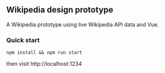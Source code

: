 ## Wikipedia design prototype

A Wikipedia prototype using live Wikipedia API data and Vue.

### Quick start

```
npm install && npm run start
```

then visit http://localhost:1234
